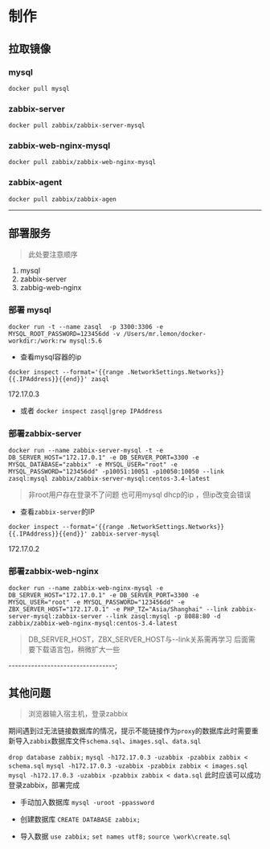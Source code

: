 # 制作

## 拉取镜像

### mysql

`docker pull mysql`

### zabbix-server

`docker pull zabbix/zabbix-server-mysql`

### zabbix-web-nginx-mysql

`docker pull zabbix/zabbix-web-nginx-mysql`

### zabbix-agent

`docker pull zabbix/zabbix-agen`

----------------------------

## 部署服务

> 此处要注意顺序

1. mysql
2. zabbix-server
3. zabbig-web-nginx

### 部署 mysql

`docker run -t --name zasql  -p 3300:3306 -e MYSQL_ROOT_PASSWORD=123456dd -v /Users/mr.lemon/docker-workdir:/work:rw mysql:5.6`

+ 查看mysql容器的ip

`docker inspect --format='{{range .NetworkSettings.Networks}}{{.IPAddress}}{{end}}' zasql`

172.17.0.3

+ 或者
`docker inspect zasql|grep IPAddress`

### 部署zabbix-server

`docker run --name zabbix-server-mysql -t -e DB_SERVER_HOST="172.17.0.1" -e DB_SERVER_PORT=3300 -e MYSQL_DATABASE="zabbix" -e MYSQL_USER="root" -e MYSQL_PASSWORD="123456dd" -p10051:10051 -p10050:10050 --link zasql:mysql zabbix/zabbix-server-mysql:centos-3.4-latest`

> 非root用户存在登录不了问题
> 也可用mysql dhcp的ip ，但ip改变会错误

+ 查看`zabbix-server`的IP

`docker inspect --format='{{range .NetworkSettings.Networks}}{{.IPAddress}}{{end}}' zabbix-server-mysql`

172.17.0.2

### 部署zabbix-web-nginx

`docker run --name zabbix-web-nginx-mysql -e DB_SERVER_HOST="172.17.0.1" -e DB_SERVER_PORT=3300 -e MYSQL_USER="root" -e MYSQL_PASSWORD="123456dd" -e ZBX_SERVER_HOST="172.17.0.1" -e PHP_TZ="Asia/Shanghai" --link zabbix-server-mysql:zabbix-server --link zasql:mysql -p 8088:80 -d zabbix/zabbix-web-nginx-mysql:centos-3.4-latest`

> DB_SERVER_HOST，ZBX_SERVER_HOST与--link关系需再学习
> 后面需要下载语言包，稍微扩大一些

---------------------------------;

## 其他问题

> 浏览器输入宿主机，登录zabbix

期间遇到过无法链接数据库的情况，提示不能链接作为`proxy`的数据库此时需要重新导入`zabbix`数据库文件`schema.sql`、`images.sql`、`data.sql`

`drop database zabbix;`
`mysql -h172.17.0.3 -uzabbix -pzabbix zabbix < schema.sql`
`mysql -h172.17.0.3 -uzabbix -pzabbix zabbix < images.sql`
`mysql -h172.17.0.3 -uzabbix -pzabbix zabbix < data.sql`
此时应该可以成功登录zabbix，部署完成

+ 手动加入数据库
`mysql -uroot -ppassword`

+ 创建数据库
`CREATE DATABASE zabbix;`

+ 导入数据
`use zabbix;`
`set names utf8;`
`source \work\create.sql`
